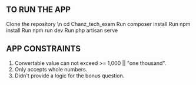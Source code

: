 ## TO RUN THE APP

Clone the repository
\n cd Chanz_tech_exam
Run composer install
Run npm install
Run npm run dev
Run php artisan serve

## APP CONSTRAINTS
1. Convertable value can not exceed >= 1,000 || "one thousand". 
2. Only accepts whole numbers.
3. Didn't provide a logic for the bonus question.
